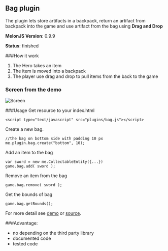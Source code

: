 ## Bag plugin
The plugin lets store artifacts in a backpack, 
return an artifact from backpack into the game and 
use artifact from the bag using **Drag and Drop**

**MelonJS Version**: 0.9.9

**Status**: finished

###How it work
1. The Hero takes an item
2. The item is moved into a backpack
3. The player use drag and drop to pull items from the back to the game

### Screen from the demo
![Screen](https://raw.github.com/Kibo/melonjs-cookbook/master/cookbook/dragAndDrop/demo/data/img/bag_screen.png)

###Usage
Get resource to your index.html 
```
<script type="text/javascript" src="plugins/bag.js"></script>
```

Create a new bag.
```
//the bag on bottom side with padding 10 px
me.plugin.bag.create("bottom", 10);
```

Add an item to the bag
```
var sword = new me.CollectableEntity({...})
game.bag.add( sword );
```

Remove an item from the bag
```
game.bag.remove( sword );
```

Get the bounds of bag
```
game.bag.getBounds();
```

For more detail see [demo](https://github.com/Kibo/melonjs-cookbook/tree/756471e3a122f2adf88d92fc028938bc01b4aa1d/cookbook/dragAndDrop/demo) or [source](https://github.com/Kibo/melonjs-cookbook/blob/756471e3a122f2adf88d92fc028938bc01b4aa1d/cookbook/dragAndDrop/source/bag.js).

###Advantage:
- no depending on the third party library
- documented code
- tested code


